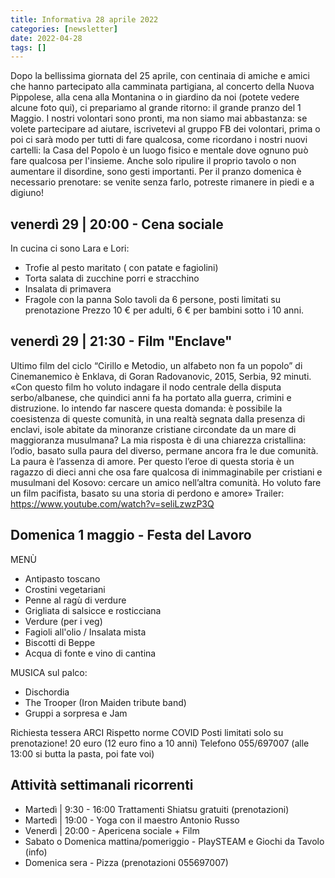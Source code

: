 ```yaml
---
title: Informativa 28 aprile 2022
categories: [newsletter]
date: 2022-04-28
tags: []
---
```


Dopo la bellissima giornata del 25 aprile, con centinaia di amiche e amici che hanno partecipato alla camminata partigiana, al concerto della Nuova Pippolese, alla cena alla Montanina o in giardino da noi (potete vedere alcune foto qui), ci prepariamo al grande ritorno: il grande pranzo del 1 Maggio.
I nostri volontari sono pronti, ma non siamo mai abbastanza: se volete partecipare ad aiutare, iscrivetevi al gruppo FB dei volontari, prima o poi ci sarà modo per tutti di fare qualcosa, come ricordano i nostri nuovi cartelli: la Casa del Popolo è un luogo fisico e mentale dove ognuno può fare qualcosa per l'insieme. Anche solo ripulire il proprio tavolo o non aumentare il disordine, sono gesti importanti. 
Per il pranzo domenica è necessario prenotare: se venite senza farlo, potreste rimanere in piedi e a digiuno!

## venerdì 29 | 20:00 - Cena sociale
In cucina ci sono Lara e Lori:
- Trofie al pesto maritato ( con patate e fagiolini)
- Torta salata di zucchine porri e stracchino
- Insalata di primavera
- Fragole con la panna
Solo tavoli da 6 persone, posti limitati su prenotazione
Prezzo 10 € per adulti, 6 € per bambini sotto i 10 anni. 

## venerdì 29 | 21:30 - Film "Enclave"
Ultimo film del ciclo “Cirillo e Metodio, un alfabeto non fa un popolo” di Cinemanemico è Enklava, di Goran Radovanovic, 2015, Serbia, 92 minuti.
«Con questo film ho voluto indagare il nodo centrale della disputa serbo/albanese, che quindici anni fa ha portato alla guerra, crimini e distruzione. Io intendo far nascere questa domanda: è possibile la coesistenza di queste comunità, in una realtà segnata dalla presenza di enclavi, isole abitate da minoranze cristiane circondate da un mare di maggioranza musulmana? La mia risposta è di una chiarezza cristallina: l’odio, basato sulla paura del diverso, permane ancora fra le due comunità. La paura è l’assenza di amore. Per questo l’eroe di questa storia è un ragazzo di dieci anni che osa fare qualcosa di inimmaginabile per cristiani e musulmani del Kosovo: cercare un amico nell’altra comunità. Ho voluto fare un film pacifista, basato su una storia di perdono e amore»
Trailer: https://www.youtube.com/watch?v=seliLzwzP3Q

## Domenica 1 maggio - Festa del Lavoro
MENÙ
- Antipasto toscano
- Crostini vegetariani
- Penne al ragù di verdure
- Grigliata di salsicce e rosticciana
- Verdure (per i veg)
- Fagioli all'olio / Insalata mista
- Biscotti di Beppe
- Acqua di fonte e vino di cantina

MUSICA sul palco:
- Dischordia
- The Trooper (Iron Maiden tribute band)
- Gruppi a sorpresa e Jam

Richiesta tessera ARCI Rispetto norme COVID
Posti limitati solo su prenotazione!
20 euro (12 euro fino a 10 anni)
Telefono 055/697007
(alle 13:00 si butta la pasta, poi fate voi)

## Attività settimanali ricorrenti
- Martedì | 9:30 - 16:00 Trattamenti Shiatsu gratuiti (prenotazioni)
- Martedì | 19:00 - Yoga con il maestro Antonio Russo
- Venerdì | 20:00 - Apericena sociale + Film
- Sabato o Domenica mattina/pomeriggio - PlaySTEAM e Giochi da Tavolo (info)
- Domenica sera - Pizza (prenotazioni 055697007)

